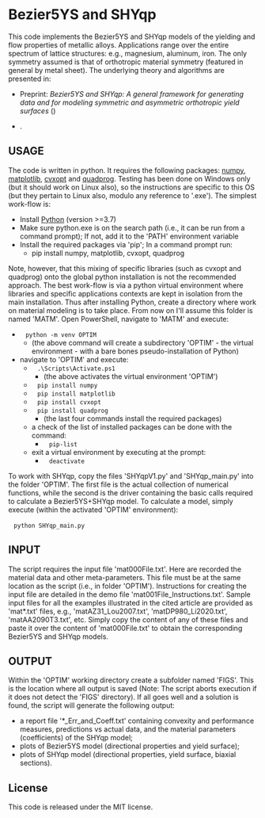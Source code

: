 

#  Bezier5YS and SHYqp

This code implements the Bezier5YS and SHYqp models of the yielding and flow properties of metallic alloys. Applications range over the entire spectrum of lattice structures: e.g., magnesium, aluminum, iron. The only symmetry assumed is that of orthotropic material symmetry (featured in general by metal sheet).
The underlying theory and algorithms are presented in:

- Preprint: *Bezier5YS and SHYqp: A general framework for generating data and for modeling symmetric and asymmetric orthotropic yield surfaces* ()

- .


## USAGE

The code is written in python. It requires the following packages: [numpy](https://numpy.org/install/), [matplotlib](https://matplotlib.org/stable/users/installing.html), [cvxopt](https://cvxopt.org/install/index.html) and  [quadprog](https://pypi.org/project/quadprog/). Testing has been done on Windows only (but it should work on Linux also), so the instructions are specific to this OS (but they pertain to Linux also, modulo any reference to '.exe'). The simplest work-flow is:

- Install [Python](https://www.python.org/) (version >=3.7)
- Make sure python.exe is on the search path (i.e., it can be run from a command prompt); If not, add it to the 'PATH' environment variable
- Install the required packages via 'pip'; In a command prompt run:
    - pip install numpy, matplotlib, cvxopt, quadprog

Note, however, that this mixing of specific libraries (such as cvxopt and quadprog) onto the global python installation is not the recommended approach. The best work-flow is via a python virtual environment where libraries and specific applications contexts are kept in isolation from the main installation. Thus after installing Python, create a directory where work on material modeling is to take place. From now on I'll assume this folder is named 'MATM'. Open PowerShell, navigate to 'MATM' and execute:

-  ` ` `python -m venv OPTIM ` ` `
    - (the above command will create a subdirectory 'OPTIM' - the virtual environment - with a bare bones pseudo-installation of Python)
- navigate to 'OPTIM' and execute:
    - ` ` `.\Scripts\Activate.ps1` ` `
        - (the above activates the virtual environment 'OPTIM')
    - ` ` `pip install numpy` ` `
    - ` ` `pip install matplotlib` ` `
    - ` ` `pip install cvxopt` ` `
    - ` ` `pip install quadprog` ` `
        - (the last four commands install the required packages)
    - a check of the list of installed packages can be done with the command:
        - ` ` `pip-list` ` `                   
    - exit a virtual environment by executing at the prompt:
        - ` ` `deactivate` ` `

To work with SHYqp, copy the files 'SHYqpV1.py' and 'SHYqp_main.py' into the folder 'OPTIM'. The first file is the actual collection of numerical functions, while the second is the driver containing the basic calls required to calculate a Bezier5YS+SHYqp model. To calculate a model, simply execute (within the activated 'OPTIM' environment):

` ` `python SHYqp_main.py` ` `


## INPUT

The script requires the input file 'mat000File.txt'. Here are recorded the material data and other meta-parameters. This file must be at the same location as the script (i.e., in folder 'OPTIM'). Instructions for creating the input file are detailed in the demo file 'mat001File_Instructions.txt'. Sample input files for all the examples illustrated in the cited article are provided as 'mat\*.txt' files, e.g., 'matAZ31_Lou2007.txt', 'matDP980_Li2020.txt', 'matAA2090T3.txt', etc. Simply copy the content of any of these files and paste it over the content of 'mat000File.txt' to obtain the corresponding Bezier5YS and SHYqp models.


## OUTPUT

Within the 'OPTIM' working directory create a subfolder named 'FIGS'. This is the location where all output is saved (Note: The script aborts execution if it does not detect the 'FIGS' directory). If all goes well and a solution is found, the script will generate the following output:

- a report file '\*_Err_and_Coeff.txt' containing convexity and performance measures, predictions vs actual data, and the material parameters (coefficients) of the SHYqp model;
- plots of Bezier5YS model (directional properties and yield surface);
- plots of SHYqp model (directional properties, yield surface, biaxial sections).



## License

This code is released under the MIT license.
